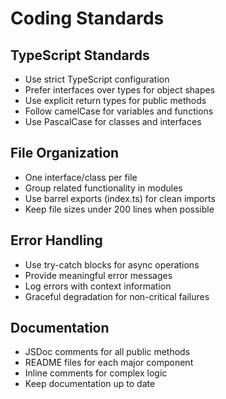 # Coding Standards

## TypeScript Standards

- Use strict TypeScript configuration
- Prefer interfaces over types for object shapes
- Use explicit return types for public methods
- Follow camelCase for variables and functions
- Use PascalCase for classes and interfaces

## File Organization

- One interface/class per file
- Group related functionality in modules
- Use barrel exports (index.ts) for clean imports
- Keep file sizes under 200 lines when possible

## Error Handling

- Use try-catch blocks for async operations
- Provide meaningful error messages
- Log errors with context information
- Graceful degradation for non-critical failures

## Documentation

- JSDoc comments for all public methods
- README files for each major component
- Inline comments for complex logic
- Keep documentation up to date
